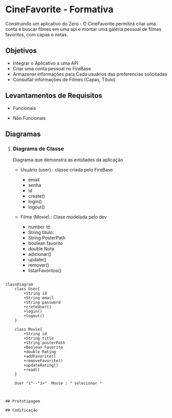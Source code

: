# CineFavorite - Formativa
Construindo um aplicativo do Zero - O CineFavorite permitirá criar uma conta e buscar filmes em uma api e montar uma galeria pessoal de filmes favoritos, com capas e notas.

## Objetivos
- Integrar o Aplicativo a uma API
- Criar uma conta pessoal no FireBase
- Armazenar informações para Cada usuários das preferencias solicitadas
- Consultar informações de Filmes (Capas, Título)

## Levantamentos de Requisitos

- Funcionais

- Não Funcionais

## Diagramas

1. ### Diagrama de Classe
    Diagrama que demonstra as entidades da aplicação

    - Usuário (user) : classe criada pelo FireBase
        - email
        - senha
        - id
        - create()
        - login()
        - logout()

    - Filme (Movie) : Clase modelada pelo dev
        - number id:
        - String titulo:
        - String PosterPath
        - boolean favorito
        - double Nota
        - adicionar()
        - update()
        - remover()
        - listarFavoritos()

```mermaid

classDiagram
    class User{
        +String id
        +String email
        +String password
        +creteUser()
        +login()
        +logout()
    }

    class Movie{
        +String id
        +String title
        +String posterPath
        +Boolean Favorite
        +double Rating
        +addFavorite()
        +removeFavorite()
        +updateRating()
        +read()
    }

    User "1"--"1+"  Movie : " selecionar "
        


## Prototipagem

## Codificação